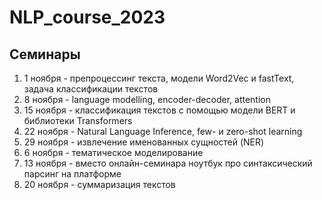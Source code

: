 # NLP_course_2023

## Семинары

1. 1 ноября - препроцессинг текста, модели Word2Vec и fastText, задача классификации текстов
2. 8 ноября - language modelling, encoder-decoder, attention
3. 15 ноября - классификация текстов с помощью модели BERT и библиотеки Transformers
4. 22 ноября - Natural Language Inference, few- и zero-shot learning
5. 29 ноября - извлечение именованных сущностей (NER)
6. 6 ноября - тематическое моделирование
7. 13 ноября - вместо онлайн-семинара ноутбук про синтаксический парсинг на платформе
8. 20 ноября - суммаризация текстов
